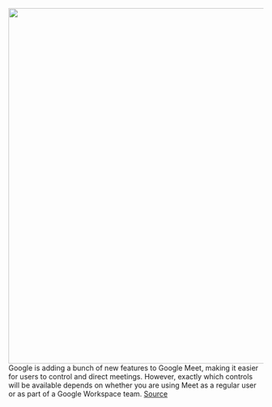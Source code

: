 <img src='https://cdn.vox-cdn.com/thumbor/galBFxxzDfu25pBghmROV4GWhmo=/0x0:1980x1320/1200x800/filters:focal(832x502:1148x818)/cdn.vox-cdn.com/uploads/chorus_image/image/69714426/googlemeetnewui.0.jpg' width='700px' /><br/>
Google is adding a bunch of new features to Google Meet, making it easier for users to control and direct meetings. However, exactly which controls will be available depends on whether you are using Meet as a regular user or as part of a Google Workspace team.
<a href='https://www.theverge.com/2021/8/12/22621410/google-meet-assign-co-host-screen-sharing-mute-chat'> Source <a/>